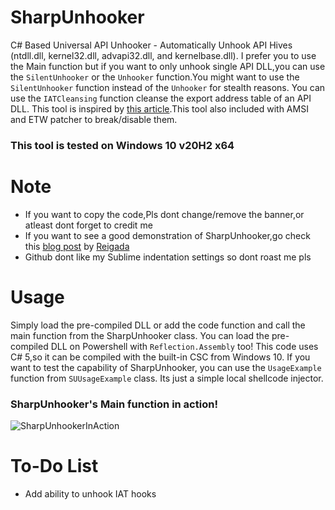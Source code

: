 # SharpUnhooker
C# Based Universal API Unhooker - Automatically Unhook API Hives (ntdll.dll, kernel32.dll, advapi32.dll, and kernelbase.dll).
I prefer you to use the Main function but if you want to only unhook single API DLL,you can use the `SilentUnhooker` or the `Unhooker` function.You might want to use the `SilentUnhooker` function instead of the `Unhooker` for stealth reasons. You can use the `IATCleansing` function cleanse the export address table of an API DLL.
This tool is inspired by [this article](https://www.ired.team/offensive-security/defense-evasion/how-to-unhook-a-dll-using-c++).This tool also included with AMSI and ETW patcher to break/disable them.

### This tool is tested on Windows 10 v20H2 x64

# Note
- If you want to copy the code,Pls dont change/remove the banner,or atleast dont forget to credit me
- If you want to see a good demonstration of SharpUnhooker,go check this [blog post](https://roberreigada.github.io/posts/playing_with_an_edr/) by [Reigada](https://github.com/roberreigada)
- Github dont like my Sublime indentation settings so dont roast me pls

# Usage
Simply load the pre-compiled DLL or add the code function and call the main function from the SharpUnhooker class.
You can load the pre-compiled DLL on Powershell with `Reflection.Assembly` too!
This code uses C# 5,so it can be compiled with the built-in CSC from Windows 10.
If you want to test the capability of SharpUnhooker, you can use the `UsageExample` function from `SUUsageExample` class. Its just a simple local shellcode injector.

### SharpUnhooker's Main function in action!
![SharpUnhookerInAction](https://user-images.githubusercontent.com/41237415/132009214-0c145b58-830f-45b2-b441-8534ede56541.png)


# To-Do List
- Add ability to unhook IAT hooks
